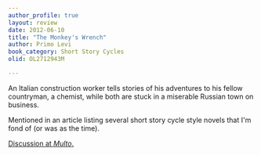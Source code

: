 ```yaml
---
author_profile: true
layout: review
date: 2012-06-10
title: "The Monkey's Wrench"
author: Primo Levi
book_category: Short Story Cycles
olid: OL2712943M

---
```

An Italian construction worker tells stories of his adventures to his fellow countryman, a chemist, while both are stuck in a miserable Russian town on business. 

Mentioned in an article listing several short story cycle style novels that I'm fond of (or was as the time).

[Discussion at *Multo*.](https://multoghost.wordpress.com/2012/06/10/stories-for-the-short-attention-span/)